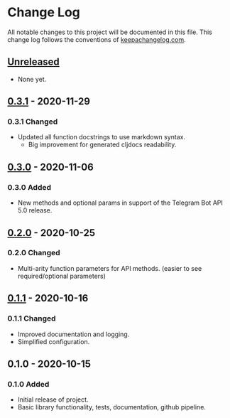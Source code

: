 # Change Log

All notable changes to this project will be documented in this file. This change log follows the conventions of [keepachangelog.com](http://keepachangelog.com/).

## [Unreleased]

- None yet.

## [0.3.1] - 2020-11-29

### 0.3.1 Changed

- Updated all function docstrings to use markdown syntax.
  - Big improvement for generated cljdocs readability.

## [0.3.0] - 2020-11-06

### 0.3.0 Added

- New methods and optional params in support of the Telegram Bot API 5.0 release.

## [0.2.0] - 2020-10-25

### 0.2.0 Changed

- Multi-arity function parameters for API methods. (easier to see required/optional parameters)

## [0.1.1] - 2020-10-16

### 0.1.1 Changed

- Improved documentation and logging.
- Simplified configuration.

## 0.1.0 - 2020-10-15

### 0.1.0 Added

- Initial release of project.
- Basic library functionality, tests, documentation, github pipeline.

[Unreleased]: https://github.com/wdhowe/telegrambot-lib/compare/0.3.1...HEAD
[0.3.1]: https://github.com/wdhowe/telegrambot-lib/compare/0.3.0...0.3.1
[0.3.0]: https://github.com/wdhowe/telegrambot-lib/compare/0.2.0...0.3.0
[0.2.0]: https://github.com/wdhowe/telegrambot-lib/compare/0.1.1...0.2.0
[0.1.1]: https://github.com/wdhowe/telegrambot-lib/compare/0.1.0...0.1.1

[comment]: # (Types of changes)
[comment]: # ('Added' for new features.)
[comment]: # ('Changed' for changes in existing functionality.)
[comment]: # ('Deprecated' for soon-to-be removed features.)
[comment]: # ('Removed' for now removed features.)
[comment]: # ('Fixed' for any bug fixes.)
[comment]: # ('Security' in case of vulnerabilities.)
